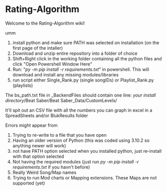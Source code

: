 # Rating-Algorithm
Welcome to the Rating-Algorithm wiki!

umm
1. install python and make sure PATH was selected on installation (on the first page of the intaller)
2. Download and unzip entire repository into a folder of choice
3. Shift+Right click in the working folder containing all the python files and click "Open Powershell Window Here"
4. Run: "*py -m pip install -r requirements.txt*" in powershell. This will download and install any missing modules/libraries
6. run script either Single_Rank.py (single songIDs) or Playlist_Rank.py (playlists)

The bs_path.txt file in _BackendFiles should contain one line: *your install directory*/Beat Saber/Beat Saber_Data/CustomLevels/

It'll spit out an CSV file with all the numbers you can graph in excel in a SpreadSheets and/or BlukResults folder

Errors might appear from 

1. Trying to re-write to a file that you have open
2. Having an older version of Python (this was coded using 3.10.2 so anything newer will work)
3. not have PATH option selected when you installed python, just re-install with that option selected
4. Not having the required modules (just run *py -m pip install -r requirements.txt* if you havn't before)
5. Really Weird Song/Map names
6. Trying to run Mod charts or Mapping extensions. These Maps are not supported (yet)


